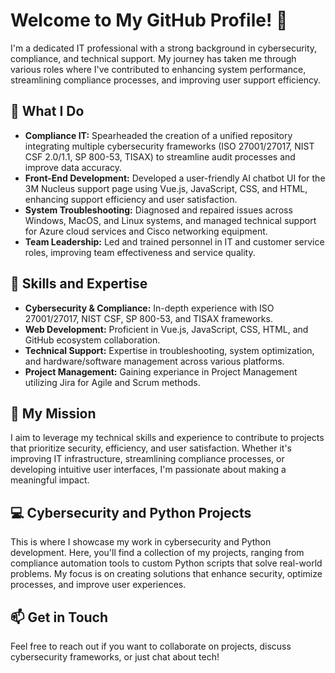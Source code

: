 # Welcome to My GitHub Profile! 👋

I'm a dedicated IT professional with a strong background in cybersecurity, compliance, and technical support. My journey has taken me through various roles where I've contributed to enhancing system performance, streamlining compliance processes, and improving user support efficiency.

## 🔧 What I Do
- **Compliance IT:** Spearheaded the creation of a unified repository integrating multiple cybersecurity frameworks (ISO 27001/27017, NIST CSF 2.0/1.1, SP 800-53, TISAX) to streamline audit processes and improve data accuracy.
- **Front-End Development:** Developed a user-friendly AI chatbot UI for the 3M Nucleus support page using Vue.js, JavaScript, CSS, and HTML, enhancing support efficiency and user satisfaction.
- **System Troubleshooting:** Diagnosed and repaired issues across Windows, MacOS, and Linux systems, and managed technical support for Azure cloud services and Cisco networking equipment.
- **Team Leadership:** Led and trained personnel in IT and customer service roles, improving team effectiveness and service quality.

## 🚀 Skills and Expertise
- **Cybersecurity & Compliance:** In-depth experience with ISO 27001/27017, NIST CSF, SP 800-53, and TISAX frameworks.
- **Web Development:** Proficient in Vue.js, JavaScript, CSS, HTML, and GitHub ecosystem collaboration.
- **Technical Support:** Expertise in troubleshooting, system optimization, and hardware/software management across various platforms.
- **Project Management:** Gaining experiance in Project Management utilizing Jira for Agile and Scrum methods.

## 🌟 My Mission
I aim to leverage my technical skills and experience to contribute to projects that prioritize security, efficiency, and user satisfaction. Whether it's improving IT infrastructure, streamlining compliance processes, or developing intuitive user interfaces, I'm passionate about making a meaningful impact.

## 💻 Cybersecurity and Python Projects
This is where I showcase my work in cybersecurity and Python development. Here, you'll find a collection of my projects, ranging from compliance automation tools to custom Python scripts that solve real-world problems. My focus is on creating solutions that enhance security, optimize processes, and improve user experiences.

## 📫 Get in Touch
Feel free to reach out if you want to collaborate on projects, discuss cybersecurity frameworks, or just chat about tech!
